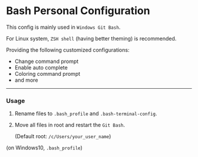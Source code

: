 # Bash Personal Configuration

This config is mainly used in `Windows Git Bash`. 

For Linux system, `ZSH shell` (having better theming) is recommended.

Providing the following customized configurations:
- Change command prompt
- Enable auto complete
- Coloring command prompt
- and more

----

### Usage

1. Rename files to `.bash_profile` and `.bash-terminal-config`.

2. Move all files in root and restart the `Git Bash`.

   (Default root: `/c/Users/your_user_name`)

(on Windows10, `.bash_profile`)
